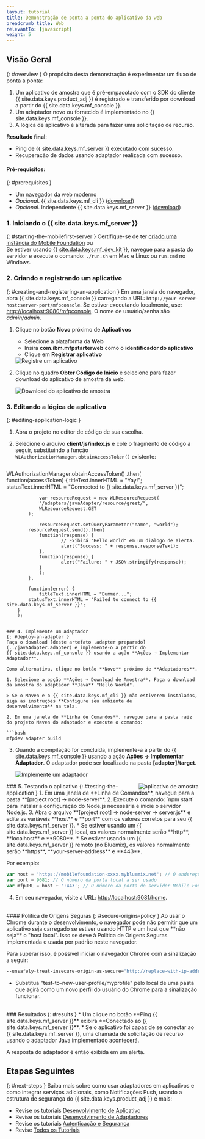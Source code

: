 ```yaml
---
layout: tutorial
title: Demonstração de ponta a ponta do aplicativo da web
breadcrumb_title: Web
relevantTo: [javascript]
weight: 5
---
```

<!-- NLS_CHARSET=UTF-8 -->
## Visão Geral 
{: #overview }
O propósito desta demonstração é experimentar um fluxo de ponta a ponta:

1. Um aplicativo de amostra que é pré-empacotado com o SDK do cliente {{ site.data.keys.product_adj }} é registrado e transferido
por download a partir do {{ site.data.keys.mf_console }}.
2. Um adaptador novo ou fornecido é implementado no {{ site.data.keys.mf_console }}.  
3. A lógica de aplicativo é alterada para fazer uma solicitação de recurso.

**Resultado final**:

* Ping de {{ site.data.keys.mf_server }} executado com sucesso.
* Recuperação de dados usando adaptador realizada com sucesso.

#### Pré-requisitos:
{: #prerequisites }
* Um navegador da web moderno
* *Opcional*. {{ site.data.keys.mf_cli }} ([download]({{site.baseurl}}/downloads))
* *Opcional*. Independente {{ site.data.keys.mf_server }} ([download]({{site.baseurl}}/downloads))

### 1. Iniciando o {{ site.data.keys.mf_server }}
{: #starting-the-mobilefirst-server }
Certifique-se de ter [criado uma instância do Mobile Foundation](../../bluemix/using-mobile-foundation) ou  
Se estiver usando [{{ site.data.keys.mf_dev_kit }}](../../installation-configuration/development/mobilefirst), navegue
para a pasta do servidor e execute o comando: `./run.sh` em Mac e Linux ou `run.cmd` no Windows.

### 2. Criando e registrando um aplicativo
{: #creating-and-registering-an-application }
Em uma janela do navegador, abra {{ site.data.keys.mf_console }} carregando a URL:
`http://your-server-host:server-port/mfpconsole`. Se estiver executando localmente, use:
[http://localhost:9080/mfpconsole](http://localhost:9080/mfpconsole). O nome de usuário/senha são *admin/admin*.
 
1. Clique no botão **Novo** próximo de **Aplicativos**
    * Selecione a plataforma da **Web**
    * Insira **com.ibm.mfpstarterweb** como o **identificador do aplicativo**
    * Clique em **Registrar aplicativo**

    <img class="gifplayer" alt="Registre um aplicativo" src="register-an-application-web.png"/>
 
2. Clique no quadro **Obter Código de Início** e selecione para fazer download do aplicativo de amostra da web.

    <img class="gifplayer" alt="Download do aplicativo de amostra" src="download-starter-code-web.png"/>
 
### 3. Editando a lógica de aplicativo
{: #editing-application-logic }
1. Abra o projeto no editor de código de sua escolha.

2. Selecione o arquivo **client/js/index.js** e cole o fragmento de código a seguir, substituindo a função
`WLAuthorizationManager.obtainAccessToken()` existente:

   ```javascript
WLAuthorizationManager.obtainAccessToken()
        .then(
        function(accessToken) {
                titleText.innerHTML = "Yay!";
            statusText.innerHTML = "Connected to {{ site.data.keys.mf_server }}";
                
                var resourceRequest = new WLResourceRequest(
                "/adapters/javaAdapter/resource/greet/",
                WLResourceRequest.GET
            );
                
                resourceRequest.setQueryParameter("name", "world");
            resourceRequest.send().then(
                function(response) {
                        // Exibirá "Hello world" em um diálogo de alerta.
                        alert("Success: " + response.responseText);
                },
                function(response) {
                        alert("Failure: " + JSON.stringify(response));
                }
                );
            },

            function(error) {
                titleText.innerHTML = "Bummer...";
            statusText.innerHTML = "Failed to connect to {{ site.data.keys.mf_server }}";
        }
        );
   ```
    
### 4. Implemente um adaptador
{: #deploy-an-adapter }
Faça o download [deste artefato .adapter preparado](../javaAdapter.adapter) e implemente-o a partir do
{{ site.data.keys.mf_console }} usando a ação **Ações → Implementar Adaptador**.

Como alternativa, clique no botão **Novo** próximo de **Adaptadores**.  
        
1. Selecione a opção **Ações → Download de Amostra**. Faça o download da amostra do adaptador **Java** "Hello World".

   > Se o Maven e o {{ site.data.keys.mf_cli }} não estiverem instalados, siga as instruções **Configure seu ambiente de
desenvolvimento** na tela.

2. Em uma janela de **Linha de Comandos**, navegue para a pasta raiz do projeto Maven do adaptador e execute o comando:

   ```bash
   mfpdev adapter build
   ```

3. Quando a compilação for concluída, implemente-a a partir do {{ site.data.keys.mf_console }} usando a ação **Ações →
Implementar Adaptador**. O adaptador pode ser localizado na pasta **[adapter]/target**.
    
    <img class="gifplayer" alt="Implemente um adaptador" src="create-an-adapter.png"/>   


<img src="web-success.png" alt="aplicativo de amostra" style="float:right"/>
### 5. Testando o aplicativo
{: #testing-the-application }
1. Em uma janela de **Linha de Comandos**, navegue para a pasta **[project root] → node-server**.
2. Execute o comando: `npm start` para instalar a configuração do Node.js necessária e inicie o servidor Node.js.
3. Abra o arquivo **[project root] → node-server → server.js** e edite as variáveis **host** e
**port** com os valores corretos para seu {{ site.data.keys.mf_server }}.
    * Se estiver usando um {{ site.data.keys.mf_server }} local, os valores normalmente serão **http**,
**localhost** e **9080**.
    * Se estiver usando um {{ site.data.keys.mf_server }} remoto (no Bluemix), os valores normalmente serão
**https**, **your-server-address** e **443**. 

   Por
exemplo:  
    
   ```javascript
   var host = 'https://mobilefoundation-xxxx.mybluemix.net'; // O endereço do servidor Mobile Foundation
   var port = 9081; // O número da porta local a ser usado
   var mfpURL = host + ':443'; // O número da porta do servidor Mobile Foundation
   ```
   
4. Em seu navegador, visite a URL: [http://localhost:9081/home](http://localhost:9081/home).

<br>
#### Política de Origens Seguras
{: #secure-origins-policy }
Ao usar o Chrome durante o desenvolvimento, o navegador pode não permitir que um aplicativo seja carregado se estiver usando HTTP e um host
que **não seja** o "host local". Isso se deve à Politica de Origens Seguras implementada e usada por padrão neste navegador.

Para superar isso, é possível iniciar o navegador Chrome com a sinalização a seguir:

```bash
--unsafely-treat-insecure-origin-as-secure="http://replace-with-ip-address-or-host:port-number" --user-data-dir=/test-to-new-user-profile/myprofile
```

- Substitua "test-to-new-user-profile/myprofile" pelo local de uma pasta que agirá como um novo perfil do usuário do Chrome para a
sinalização funcionar.

<br clear="all"/>
### Resultados
{: #results }
* Um clique no botão **Ping {{ site.data.keys.mf_server }}** exibirá **Conectado ao
{{ site.data.keys.mf_server }}**.
* Se o aplicativo foi capaz de se conectar ao {{ site.data.keys.mf_server }}, uma chamada de solicitação de recurso usando o
adaptador Java implementado acontecerá.

A resposta do adaptador é então exibida em um alerta.

## Etapas Seguintes
{: #next-steps }
Saiba mais sobre como usar adaptadores em aplicativos e como integrar serviços adicionais, como Notificações Push, usando a estrutura de
segurança do {{ site.data.keys.product_adj }} e mais:

- Revise os tutoriais [Desenvolvimento de Aplicativo](../../application-development/)
- Revise os tutoriais [Desenvolvimento de Adaptadores](../../adapters/)
- Revise os tutoriais [Autenticação e Segurança](../../authentication-and-security/)
- Revise [Todos os Tutoriais](../../all-tutorials)
